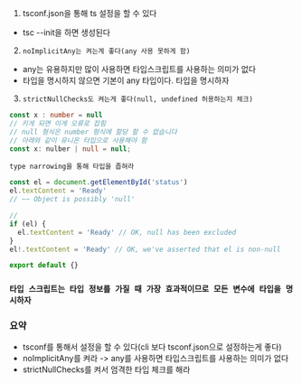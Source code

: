 1. tsconf.json을 통해 ts 설정을 할 수 있다
- tsc --init을 하면 생성된다


2. `noImplicitAny는 켜는게 좋다(any 사용 못하게 함)`
- any는 유용하지만 많이 사용하면 타입스크립트를 사용하는 의미가 없다
- 타입을 명시하지 않으면 기본이 any 타입이다. 타입을 명시하자


3. `strictNullChecks도 켜는게 좋다(null, undefined 허용하는지 체크)`
```ts
const x : number = null
// 키게 되면 이게 오류로 잡힘
// null 형식은 number 형식에 할당 할 수 없습니다
// 아래와 같이 유니온 타입으로 사용해야 함
const x: nulber | null = null;
```

`type narrowing을 통해 타입을 좁혀라`
```ts
const el = document.getElementById('status')
el.textContent = 'Ready'
// ~~ Object is possibly 'null'

//
if (el) {
  el.textContent = 'Ready' // OK, null has been excluded
}
el!.textContent = 'Ready' // OK, we've asserted that el is non-null

export default {}
```

### `타입 스크립트는 타입 정보를 가질 때 가장 효과적이므로 모든 변수에 타입을 명시하자`


### 요약
- tsconf를 통해서 설정을 할 수 있다(cli 보다 tsconf.json으로 설정하는게 좋다)
- noImplicitAny를 켜라 -> any를 사용하면 타입스크립트를 사용하는 의미가 없다
- strictNullChecks를 켜서 엄격한 타입 체크를 해라
